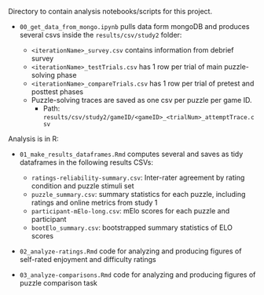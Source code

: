 Directory to contain analysis notebooks/scripts for this project.

- `00_get_data_from_mongo.ipynb` pulls data form mongoDB and produces several csvs inside the `results/csv/study2` folder:

  - `<iterationName>_survey.csv` contains information from debrief survey
  - `<iterationName>_testTrials.csv` has 1 row per trial of main puzzle-solving phase
  - `<iterationName>_compareTrials.csv` has 1 row per trial of pretest and posttest phases
  - Puzzle-solving traces are saved as one csv per puzzle per game ID.
    - Path: `results/csv/study2/gameID/<gameID>_<trialNum>_attemptTrace.csv`

Analysis is in R:

- `01_make_results_dataframes.Rmd` computes several and saves as tidy dataframes in the following results CSVs:

  - `ratings-reliability-summary.csv`: Inter-rater agreement by rating condition and puzzle stimuli set
  - `puzzle_summary.csv`: summary statistics for each puzzle, including ratings and online metrics from study 1
  - `participant-mElo-long.csv`: mElo scores for each puzzle and participant
  - `bootElo_summary.csv`: bootstrapped summary statistics of ELO scores

- `02_analyze-ratings.Rmd` code for analyzing and producing figures of self-rated enjoyment and difficulty ratings
- `03_analyze-comparisons.Rmd` code for analyzing and producing figures of puzzle comparison task